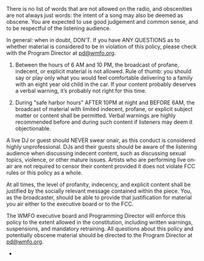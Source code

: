 There is no list of words that are not allowed on the radio, and obscenities are not always just words: the intent of a song may also be deemed as obscene. You are expected to use good judgement and common sense, and to be respectful of the listening audience.

In general: when in doubt, DON’T. If you have ANY QUESTIONS as to whether material is considered to be in violation of this policy, please check with the Program Director at [pd@wmfo.org](mailto:pd@wmfo.org "mailto:pd@wmfo.org").

1.  Between the hours of 6 AM and 10 PM, the broadcast of profane, indecent, or explicit material is not allowed. Rule of thumb: you should say or play only what you would feel comfortable delivering to a family with an eight year old child in the car. If your content probably deserves a verbal warning, it’s probably not right for this time.

2.  During "safe harbor hours" AFTER 10PM at night and BEFORE 6AM, the broadcast of material with limited indecent, profane, or explicit subject matter or content shall be permitted. Verbal warnings are highly recommended before and during such content if listeners may deem it objectionable.

A live DJ or guest should NEVER swear on­air, as this conduct is considered highly unprofessional. DJs and their guests should be aware of the listening audience when discussing indecent content, such as discussing sexual topics, violence, or other mature issues. Artists who are performing live on­air are not required to censor their content provided it does not violate FCC rules or this policy as a whole.

At all times, the level of profanity, indecency, and explicit content shall be justified by the socially relevant message contained within the piece. You, as the broadcaster, should be able to provide that justification for material you air either to the executive board or to the FCC.

The WMFO executive board and Programming Director will enforce this policy to the extent allowed in the constitution, including written warnings, suspensions, and mandatory retraining. All questions about this policy and potentially obscene material should be directed to the Program Director at [pd@wmfo.org](mailto:pd@wmfo.org "mailto:pd@wmfo.org").

*
